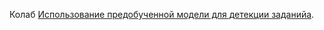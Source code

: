 Колаб
[Использование предобученной модели для детекции заданийа](https://gist.github.com/PlumNoseBear/6098d5f330123c876c33fc772a3b97ee).
